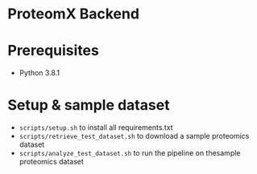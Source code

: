 # ProteomX Backend


# Prerequisites

* Python 3.8.1

# Setup & sample dataset

* `scripts/setup.sh` to install all requirements.txt
* `scripts/retrieve_test_dataset.sh` to download a sample proteomics dataset
* `scripts/analyze_test_dataset.sh` to run the pipeline on thesample proteomics dataset

